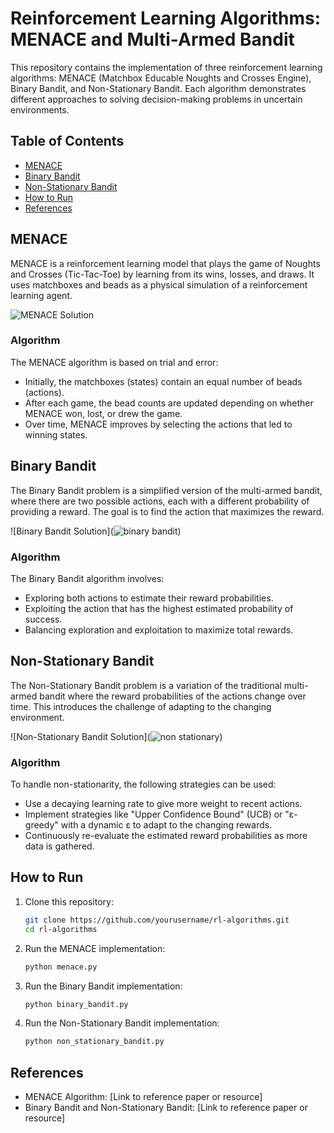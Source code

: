 # Reinforcement Learning Algorithms: MENACE and Multi-Armed Bandit

This repository contains the implementation of three reinforcement learning algorithms: MENACE (Matchbox Educable Noughts and Crosses Engine), Binary Bandit, and Non-Stationary Bandit. Each algorithm demonstrates different approaches to solving decision-making problems in uncertain environments.

## Table of Contents
- [MENACE](#menace)
- [Binary Bandit](#binary-bandit)
- [Non-Stationary Bandit](#non-stationary-bandit)
- [How to Run](#how-to-run)
- [References](#references)

## MENACE
MENACE is a reinforcement learning model that plays the game of Noughts and Crosses (Tic-Tac-Toe) by learning from its wins, losses, and draws. It uses matchboxes and beads as a physical simulation of a reinforcement learning agent.

![MENACE Solution](![menance](https://github.com/user-attachments/assets/2216986e-63a8-4831-8587-852d0b638fcd))

### Algorithm
The MENACE algorithm is based on trial and error:
- Initially, the matchboxes (states) contain an equal number of beads (actions).
- After each game, the bead counts are updated depending on whether MENACE won, lost, or drew the game.
- Over time, MENACE improves by selecting the actions that led to winning states.

## Binary Bandit
The Binary Bandit problem is a simplified version of the multi-armed bandit, where there are two possible actions, each with a different probability of providing a reward. The goal is to find the action that maximizes the reward.

![Binary Bandit Solution](![binary bandit](https://github.com/user-attachments/assets/81c6983f-de63-4fae-9ce8-44c50e6ed91f))

### Algorithm
The Binary Bandit algorithm involves:
- Exploring both actions to estimate their reward probabilities.
- Exploiting the action that has the highest estimated probability of success.
- Balancing exploration and exploitation to maximize total rewards.

## Non-Stationary Bandit
The Non-Stationary Bandit problem is a variation of the traditional multi-armed bandit where the reward probabilities of the actions change over time. This introduces the challenge of adapting to the changing environment.

![Non-Stationary Bandit Solution](![non stationary](https://github.com/user-attachments/assets/bd649f8e-445c-440b-ac65-2f0b46f8a954))

### Algorithm
To handle non-stationarity, the following strategies can be used:
- Use a decaying learning rate to give more weight to recent actions.
- Implement strategies like "Upper Confidence Bound" (UCB) or "ε-greedy" with a dynamic ε to adapt to the changing rewards.
- Continuously re-evaluate the estimated reward probabilities as more data is gathered.

## How to Run
1. Clone this repository:
    ```bash
    git clone https://github.com/yourusername/rl-algorithms.git
    cd rl-algorithms
    ```
2. Run the MENACE implementation:
    ```bash
    python menace.py
    ```
3. Run the Binary Bandit implementation:
    ```bash
    python binary_bandit.py
    ```
4. Run the Non-Stationary Bandit implementation:
    ```bash
    python non_stationary_bandit.py
    ```

## References
- MENACE Algorithm: [Link to reference paper or resource]
- Binary Bandit and Non-Stationary Bandit: [Link to reference paper or resource]

